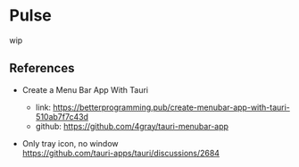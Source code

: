 # Pulse

wip

## References
- Create a Menu Bar App With Tauri   
    - link: https://betterprogramming.pub/create-menubar-app-with-tauri-510ab7f7c43d   
    - github: https://github.com/4gray/tauri-menubar-app

- Only tray icon, no window   
    https://github.com/tauri-apps/tauri/discussions/2684
